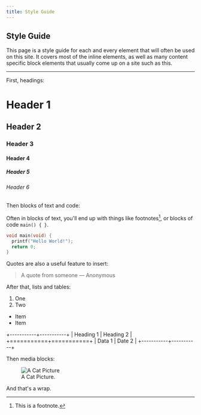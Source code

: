 ```yaml
---
title: Style Guide
---
```


## Style Guide

This page is a style guide for each and every element that will often be used
on this site. It covers most of the inline elements, as well as many content
specific block elements that usually come up on a site such as this.

---

First, headings:

# Header 1
## Header 2
### Header 3
#### Header 4
##### Header 5
###### Header 6

Then blocks of text and code:

Often in blocks of text, you'll end up with things like footnotes[^1], or
blocks of code `main() { }`.

[^1]: This is a footnote.

```c
void main(void) {
  printf("Hello World!");
  return 0;
}
```

Quotes are also a useful feature to insert:

> A quote from someone &mdash; Anonymous

After that, lists and tables:

1. One
2. Two

* Item
* Item

+-----------+-----------+
| Heading 1 | Heading 2 |
+===========+===========+
| Data 1    | Date 2    |
+-----------+-----------+

Then media blocks:

<figure>
  <img src="http://placekitten.com.s3.amazonaws.com/homepage-samples/408/287.jpg" alt="A Cat Picture">
  <figcaption>A Cat Picture.</figcaption>
</figure>

And that's a wrap.
